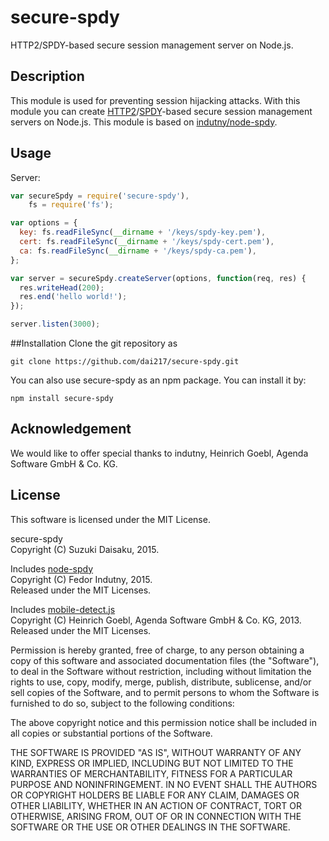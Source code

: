
# secure-spdy
HTTP2/SPDY-based secure session management server on Node.js.
## Description 
This module is used for preventing session hijacking attacks.
With this module you can create [HTTP2](https://http2.github.io/)/[SPDY](http://www.chromium.org/spdy)-based secure session management servers
on Node.js.
This module is based on [indutny/node-spdy](https://github.com/indutny/node-spdy).

## Usage
Server:
```javascript
var secureSpdy = require('secure-spdy'),
    fs = require('fs');

var options = {
  key: fs.readFileSync(__dirname + '/keys/spdy-key.pem'),
  cert: fs.readFileSync(__dirname + '/keys/spdy-cert.pem'),
  ca: fs.readFileSync(__dirname + '/keys/spdy-ca.pem'),
};

var server = secureSpdy.createServer(options, function(req, res) {
  res.writeHead(200);
  res.end('hello world!');
});

server.listen(3000);
```
##Installation
Clone the git repository as
```
git clone https://github.com/dai217/secure-spdy.git
```
You can also use secure-spdy as an npm package. You can install it by:
```
npm install secure-spdy
```
## Acknowledgement
We would like to offer special thanks to indutny, Heinrich Goebl, Agenda Software GmbH & Co. KG.

## License

This software is licensed under the MIT License.

secure-spdy  
Copyright (C) Suzuki Daisaku, 2015.

Includes [node-spdy](https://github.com/indutny/node-spdy)  
Copyright (C) Fedor Indutny, 2015.  
Released under the MIT Licenses.

Includes [mobile-detect.js](https://github.com/hgoebl/mobile-detect.js)  
Copyright (C) Heinrich Goebl, Agenda Software GmbH & Co. KG, 2013.  
Released under the MIT Licenses.


Permission is hereby granted, free of charge, to any person obtaining a
copy of this software and associated documentation files (the
"Software"), to deal in the Software without restriction, including
without limitation the rights to use, copy, modify, merge, publish,
distribute, sublicense, and/or sell copies of the Software, and to permit
persons to whom the Software is furnished to do so, subject to the
following conditions:

The above copyright notice and this permission notice shall be included
in all copies or substantial portions of the Software.

THE SOFTWARE IS PROVIDED "AS IS", WITHOUT WARRANTY OF ANY KIND, EXPRESS
OR IMPLIED, INCLUDING BUT NOT LIMITED TO THE WARRANTIES OF
MERCHANTABILITY, FITNESS FOR A PARTICULAR PURPOSE AND NONINFRINGEMENT. IN
NO EVENT SHALL THE AUTHORS OR COPYRIGHT HOLDERS BE LIABLE FOR ANY CLAIM,
DAMAGES OR OTHER LIABILITY, WHETHER IN AN ACTION OF CONTRACT, TORT OR
OTHERWISE, ARISING FROM, OUT OF OR IN CONNECTION WITH THE SOFTWARE OR THE
USE OR OTHER DEALINGS IN THE SOFTWARE.
